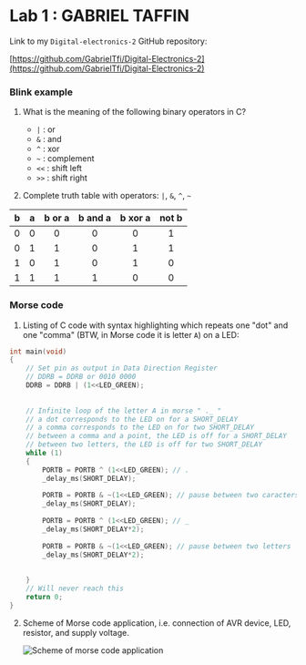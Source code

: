 
# Lab 1 : GABRIEL TAFFIN

Link to my `Digital-electronics-2` GitHub repository:

   [https://github.com/GabrielTfi/Digital-Electronics-2](https://github.com/GabrielTfi/Digital-Electronics-2)


### Blink example

1. What is the meaning of the following binary operators in C?
   * `|` : or
   * `&` : and
   * `^` : xor
   * `~` : complement
   * `<<` : shift left
   * `>>` : shift right

2. Complete truth table with operators: `|`, `&`, `^`, `~`

| **b** | **a** |**b or a** | **b and a** | **b xor a** | **not b** |
| :-: | :-: | :-: | :-: | :-: | :-: |
| 0 | 0 | 0 | 0 | 0 | 1 |
| 0 | 1 | 1 | 0 | 1 | 1 |
| 1 | 0 | 1 | 0 | 1 | 0 |
| 1 | 1 | 1 | 1 | 0 | 0 |


### Morse code

1. Listing of C code with syntax highlighting which repeats one "dot" and one "comma" (BTW, in Morse code it is letter `A`) on a LED:

```c
int main(void)
{
    // Set pin as output in Data Direction Register
    // DDRB = DDRB or 0010 0000
    DDRB = DDRB | (1<<LED_GREEN);
    
    
    // Infinite loop of the letter A in morse " ._ "
    // a dot corresponds to the LED on for a SHORT_DELAY
    // a comma corresponds to the LED on for two SHORT_DELAY
    // between a comma and a point, the LED is off for a SHORT_DELAY
    // between two letters, the LED is off for two SHORT_DELAY
    while (1)
    {
        PORTB = PORTB ^ (1<<LED_GREEN); // .
        _delay_ms(SHORT_DELAY);
        
        PORTB = PORTB & ~(1<<LED_GREEN); // pause between two caracters of a letter
        _delay_ms(SHORT_DELAY);
        
        PORTB = PORTB ^ (1<<LED_GREEN); // _
        _delay_ms(SHORT_DELAY*2);
        
        PORTB = PORTB & ~(1<<LED_GREEN); // pause between two letters
        _delay_ms(SHORT_DELAY*2);
        
        
    }
    // Will never reach this
    return 0;
}
```


2. Scheme of Morse code application, i.e. connection of AVR device, LED, resistor, and supply voltage.

   ![Scheme of morse code application](https://i.postimg.cc/9FNMsR0Z/circuit.png)
